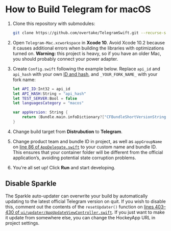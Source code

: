 # How to Build Telegram for macOS

1. Clone this repository with submodules:
	
	```sh
	git clone https://github.com/overtake/TelegramSwift.git --recurse-submodules
	```
2. Open `Telegram-Mac.xcworkspace` in **Xcode 10**.  Avoid Xcode 10.2 because it causes additional errors when building the libraries with optimizations turned on.  **Warning:** this project is heavy, so if you have an older Mac, you should probably connect your power adapter.
3. Create `Config.swift` following the example below.  Replace `api_id` and `api_hash` with your own [ID and hash](https://my.telegram.org/apps), and `_YOUR_FORK_NAME_` with your fork name:

	```swift
	let API_ID:Int32 = api_id
	let API_HASH:String = "api_hash"
	let TEST_SERVER:Bool = false
	let languagesCategory = "macos"

	var appVersion: String {
		return (Bundle.main.infoDictionary?["CFBundleShortVersionString"] ?? "") + " _YOUR_FORK_NAME_"
	}
	```
4. Change build target from **Distrubution** to **Telegram**.
5. Change product team and bundle ID in project, as well as `appGroupName` on [line 86 of `AppDelegate.swift`](https://github.com/overtake/TelegramSwift/blob/master/Telegram-Mac/AppDelegate.swift#L86) to your custom name and bundle ID.  This ensures that your container folder will be different from the official application’s, avoiding potential state corruption problems.
6. You're all set up! Click **Run** and start developing.

## Disable Sparkle

The Sparkle auto-updater can overwrite your build by automatically updating to the latest official Telegram version on quit. If you wish to disable this, comment out the contents of the `resetUpdater()` function on [lines 403–430 of `ui/updater/AppUpdateViewController.swift`](https://github.com/overtake/TelegramSwift/blob/master/Telegram-Mac/AppUpdateViewController.swift#L403-L430).  If you just want to make it update from somewhere else, you can change the HockeyApp URL in project settings.